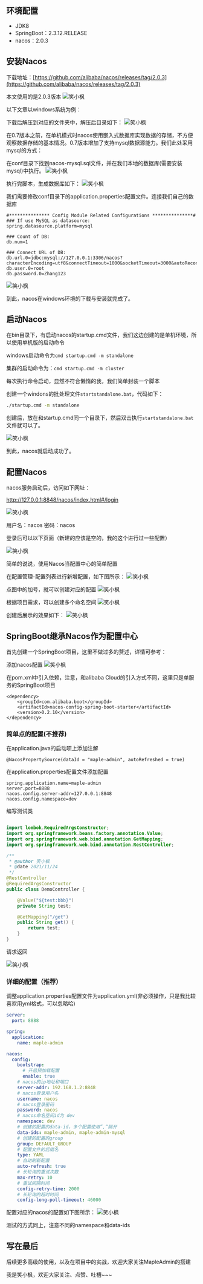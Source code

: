 
## 环境配置

* JDK8
* SpringBoot：2.3.12.RELEASE
* nacos：2.0.3

## 安装Nacos

下载地址：[https://github.com/alibaba/nacos/releases/tag/2.0.3](https://github.com/alibaba/nacos/releases/tag/2.0.3)

本文使用的是2.0.3版本
![笑小枫](./images/nacos/01/nacos-1.png)

以下文章以windows系统为例：

下载后解压到对应的文件夹中，解压后目录如下：
![笑小枫](./images/nacos/01/nacos-2.png)

在0.7版本之前，在单机模式时nacos使用嵌入式数据库实现数据的存储，不方便观察数据存储的基本情况。0.7版本增加了支持mysql数据源能力。我们此处采用mysql的方式：

在conf目录下找到nacos-mysql.sql文件，并在我们本地的数据库(需要安装mysql)中执行。
![笑小枫](./images/nacos/01/nacos-3.png)

执行完脚本，生成数据库如下：
![笑小枫](./images/nacos/01/nacos-4.png)

我们需要修改conf目录下的application.properties配置文件。连接我们自己的数据库

~~~
#*************** Config Module Related Configurations ***************#
### If use MySQL as datasource:
spring.datasource.platform=mysql

### Count of DB:
db.num=1

### Connect URL of DB:
db.url.0=jdbc:mysql://127.0.0.1:3306/nacos?characterEncoding=utf8&connectTimeout=1000&socketTimeout=3000&autoReconnect=true&useUnicode=true&useSSL=false&serverTimezone=UTC
db.user.0=root
db.password.0=Zhang123
~~~

![笑小枫](./images/nacos/01/nacos-5.png)

到此，nacos在windows环境的下载与安装就完成了。

## 启动Nacos

在bin目录下，有启动nacos的startup.cmd文件，我们这边创建的是单机环境，所以使用单机版的启动命令

windows启动命令为`cmd startup.cmd -m standalone`

集群的启动命令为：`cmd startup.cmd -m cluster`

每次执行命令启动，显然不符合懒惰的我，我们简单封装一个脚本

创建一个windons的批处理文件`startstandalone.bat`，代码如下：

~~~bat
./startup.cmd -m standalone
~~~

创建后，放在和startup.cmd同一个目录下，然后双击执行`startstandalone.bat`文件就可以了。

![笑小枫](./images/nacos/01/nacos-6.png)

到此，nacos就启动成功了。

## 配置Nacos

nacos服务启动后，访问如下网址：

http://127.0.0.1:8848/nacos/index.html#/login

![笑小枫](./images/nacos/01/nacos-7.png)

用户名：nacos  密码：nacos

登录后可以以下页面（新建的应该是空的，我的这个进行过一些配置）

![笑小枫](./images/nacos/01/nacos-8.png)

简单的说说，使用Nacos当配置中心的简单配置

在配置管理-配置列表进行新增配置，如下图所示：
![笑小枫](./images/nacos/01/nacos-9.png)

点图中的加号，就可以创建对应的配置
![笑小枫](./images/nacos/01/nacos-10.png)

根据项目需求，可以创建多个命名空间
![笑小枫](./images/nacos/01/nacos-11.png)

创建后展示的效果如下：
![笑小枫](./images/nacos/01/nacos-12.png)

## SpringBoot继承Nacos作为配置中心

首先创建一个SpringBoot项目，这里不做过多的赘述，详情可参考：

添加nacos配置
![笑小枫](./images/nacos/01/nacos-14.png)

在pom.xml中引入依赖，注意，和alibaba Cloud的引入方式不同，这里只是单服务的SpringBoot项目
~~~
<dependency>
    <groupId>com.alibaba.boot</groupId>
    <artifactId>nacos-config-spring-boot-starter</artifactId>
    <version>0.2.10</version>
</dependency>
~~~

### 简单点的配置(不推荐)
在application.java的启动项上添加注解
~~~
@NacosPropertySource(dataId = "maple-admin", autoRefreshed = true)
~~~

在application.properties配置文件添加配置
~~~
spring.application.name=maple-admin
server.port=8888
nacos.config.server-addr=127.0.0.1:8848
nacos.config.namespace=dev
~~~

编写测试类
~~~java

import lombok.RequiredArgsConstructor;
import org.springframework.beans.factory.annotation.Value;
import org.springframework.web.bind.annotation.GetMapping;
import org.springframework.web.bind.annotation.RestController;

/**
 * @author 笑小枫
 * @date 2021/11/24
 */
@RestController
@RequiredArgsConstructor
public class DemoController {

    @Value("${test:bbb}")
    private String test;

    @GetMapping("/get")
    public String get() {
        return test;
    }
}
~~~

请求返回

![笑小枫](./images/nacos/01/nacos-15.png)

### 详细的配置（推荐）

调整application.properties配置文件为application.yml(非必须操作，只是我比较喜欢用yml格式，可以忽略哈)
~~~yml
server:
  port: 8888

spring:
  application:
    name: maple-admin

nacos:
  config:
    bootstrap:
      # 开启预加载配置
      enable: true
    # nacos的ip地址和端口
    server-addr: 192.168.1.2:8848
    # nacos登录用户名
    username: nacos
    # nacos登录密码
    password: nacos
    # nacos命名空间id为 dev
    namespace: dev
    # 创建的配置的data-id，多个配置使用”,“隔开
    data-ids: maple-admin, maple-admin-mysql
    # 创建的配置的group
    group: DEFAULT_GROUP
    # 配置文件的后缀名
    type: YAML
    # 自动刷新配置
    auto-refresh: true
    # 长轮询的重试次数
    max-retry: 10
    # 重试间隔时间
    config-retry-time: 2000
    # 长轮询的超时时间
    config-long-poll-timeout: 46000
~~~

配置对应的nacos的配置如下图所示：
![笑小枫](./images/nacos/01/nacos-13.png)

测试的方式同上，注意不同的namespace和data-ids

## 写在最后

后续更多高级的使用，以及在项目中的实战，欢迎大家关注MapleAdmin的搭建

我是笑小枫，欢迎大家关注、点赞、吐槽~~~

